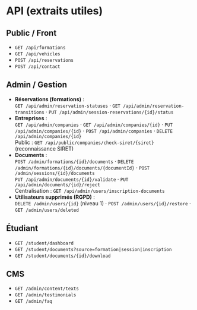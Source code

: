 # API (extraits utiles)

## Public / Front
- `GET /api/formations`
- `GET /api/vehicles`
- `POST /api/reservations`
- `POST /api/contact`

## Admin / Gestion
- **Réservations (formations)** :  
  `GET /api/admin/reservation-statuses` · `GET /api/admin/reservation-transitions` · `PUT /api/admin/session-reservations/{id}/status`
- **Entreprises** :  
  `GET /api/admin/companies` · `GET /api/admin/companies/{id}` · `PUT /api/admin/companies/{id}` · `POST /api/admin/companies` · `DELETE /api/admin/companies/{id}`  
  Public : `GET /api/public/companies/check-siret/{siret}` (reconnaissance SIRET)
- **Documents** :  
  `POST /admin/formations/{id}/documents` · `DELETE /admin/formations/{id}/documents/{documentId}` · `POST /admin/sessions/{id}/documents`  
  `PUT /api/admin/documents/{id}/validate` · `PUT /api/admin/documents/{id}/reject`  
  Centralisation : `GET /api/admin/users/inscription-documents`
- **Utilisateurs supprimés (RGPD)** :  
  `DELETE /admin/users/{id}` (niveau 1) · `POST /admin/users/{id}/restore` · `GET /admin/users/deleted`

## Étudiant
- `GET /student/dashboard`
- `GET /student/documents?source=formation|session|inscription`
- `GET /student/documents/{id}/download`

## CMS
- `GET /admin/content/texts`
- `GET /admin/testimonials`
- `GET /admin/faq`